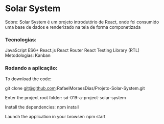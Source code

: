 # Solar System


Sobre:
Solar System é um projeto introdutório de React, onde foi consumido uma base de dados e renderizado na tela de forma componetizada
### Tecnologias:
JavaScript ES6+
React.js
React Router
React Testing Library (RTL)
Metodologias:
Kanban
### Rodando a aplicação:
To download the code:

git clone git@github.com:RafaelMoraesDias/Projeto-Solar-System.git

Enter the project root folder:
sd-019-a-project-solar-system

Install the dependencies:
npm install

Launch the application in your browser:
npm start
